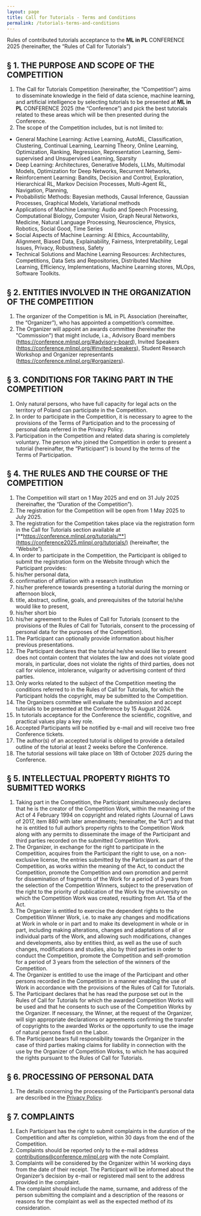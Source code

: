 ```yaml
---
layout: page
title: Call for Tutorials - Terms and Conditions
permalink: /tutorials-terms-and-conditions
---
```


Rules of contributed tutorials acceptance to the **ML in PL** CONFERENCE 2025 (hereinafter, the “Rules of Call for Tutorials”)


## § 1. THE PURPOSE AND SCOPE OF THE COMPETITION

1. The Call for Tutorials Competition (hereinafter, the “Competition”) aims to disseminate knowledge in the field of data science, machine learning, and artificial intelligence by selecting tutorials to be presented at **ML in PL** CONFERENCE 2025 (the “Conference”) and pick the best tutorials related to these areas which will be then presented during the Conference.
2. The scope of the Competition includes, but is not limited to:
- General Machine Learning: Active Learning, AutoML, Classification, Clustering, Continual Learning, Learning Theory, Online Learning, Optimization, Ranking, Regression, Representation Learning, Semi-supervised and Unsupervised Learning, Sparsity
- Deep Learning: Architectures, Generative Models, LLMs, Multimodal Models, Optimization for Deep Networks, Recurrent Networks,
- Reinforcement Learning: Bandits, Decision and Control, Exploration, Hierarchical RL, Markov Decision Processes, Multi-Agent RL, Navigation, Planning,
- Probabilistic Methods: Bayesian methods, Causal Inference, Gaussian Processes, Graphical Models, Variational methods
- Applications of Machine Learning: Audio and Speech Processing, Computational Biology, Computer Vision, Graph Neural Networks, Medicine, Natural Language Processing, Neuroscience, Physics, Robotics, Social Good, Time Series
- Social Aspects of Machine Learning: AI Ethics, Accountability, Alignment, Biased Data, Explainability, Fairness, Interpretability, Legal Issues, Privacy, Robustness, Safety
- Technical Solutions and Machine Learning Resources: Architectures, Competitions, Data Sets and Repositories, Distributed Machine Learning, Efficiency, Implementations, Machine Learning stores, MLOps, Software Toolkits.


## § 2. ENTITIES INVOLVED IN THE ORGANIZATION OF THE COMPETITION

1. The organizer of the Competition is ML in PL Association (hereinafter, the “Organizer”), who has appointed a competition’s committee.
2. The Organizer will appoint an awards committee (hereinafter the "Commission") that might include, i.a., Advisory Board members (<https://conference.mlinpl.org/#advisory-board>), Invited Speakers (<https://conference.mlinpl.org/#invited-speakers>), Student Research Workshop and Organizer representants (<https://conference.mlinpl.org/#organizers>).


## § 3. CONDITIONS FOR TAKING PART IN THE COMPETITION

1. Only natural persons, who have full capacity for legal acts on the territory of Poland can participate in the Competition.
2. In order to participate in the Competition, it is necessary to agree to the provisions of the Terms of Participation and to the processing of personal data referred in the Privacy Policy.
3. Participation in the Competition and related data sharing is completely voluntary. The person who joined the Competition in order to present a tutorial (hereinafter, the “Participant”) is bound by the terms of the Terms of Participation.


## § 4. THE RULES AND THE COURSE OF THE COMPETITION

1. The Competition will start on 1 May 2025 and end on 31 July 2025 (hereinafter, the “Duration of the Competition”).
2. The registration for the Competition will be open from 1 May 2025 to July 2025.
3. The registration for the Competition takes place via the registration form in the Call for Tutorials section available at [**https://conference.mlinpl.org/tutorials/**](https://conference2025.mlinpl.org/tutorials/) (hereinafter, the “Website”).
4. In order to participate in the Competition, the Participant is obliged to submit the registration form on the Website through which the Participant provides:
1. his/her personal data,
2. confirmation of affiliation with a research institution
3. his/her preference towards presenting a tutorial during the morning or afternoon block,
4. title, abstract, outline, goals, and prerequisites of the tutorial he/she would like to present,
5. his/her short bio
6. his/her agreement to the Rules of Call for Tutorials (consent to the provisions of the Rules of Call for Tutorials, consent to the processing of personal data for the purposes of the Competition).
5. The Participant can optionally provide information about his/her previous presentations.
6. The Participant declares that the tutorial he/she would like to present does not contain content that violates the law and does not violate good morals, in particular, does not violate the rights of third parties, does not call for violence, intolerance, vulgarity or advertising content of third parties.
7. Only works related to the subject of the Competition meeting the conditions referred to in the Rules of Call for Tutorials, for which the Participant holds the copyright, may be submitted to the Competition.
8. The Organizers committee will evaluate the submission and accept tutorials to be presented at the Conference by 15 August 2024.
9. In tutorials acceptance for the Conference the scientific, cognitive, and practical values play a key role.
10. Accepted Participants will be notified by e-mail and will receive two free Conference tickets.
11. The author(s) of an accepted tutorial is obliged to provide a detailed outline of the tutorial at least 2 weeks before the Conference.
12. The tutorial sessions will take place on 18th of October 2025 during the Conference.


## § 5. INTELLECTUAL PROPERTY RIGHTS TO SUBMITTED WORKS
1. Taking part in the Competition, the Participant simultaneously declares that he is the creator of the Competition Work, within the meaning of the Act of 4 February 1994 on copyright and related rights (Journal of Laws of 2017, item 880 with later amendments; hereinafter, the “Act”) and that he is entitled to full author’s property rights to the Competition Work along with any permits to disseminate the image of the Participant and third parties recorded on the submitted Competition Work.
2. The Organizer, in exchange for the right to participate in the Competition, acquires from the Participant the right to use, on a non-exclusive license, the entries submitted by the Participant as part of the Competition, as works within the meaning of the Act, to conduct the Competition, promote the Competition and own promotion and permit for dissemination of fragments of the Work for a period of 3 years from the selection of the Competition Winners, subject to the preservation of the right to the priority of publication of the Work by the university on which the Competition Work was created, resulting from Art. 15a of the Act.
3. The Organizer is entitled to exercise the dependent rights to the Competition Winner Work, i.e. to make any changes and modifications at Work in whole or in part and to make its development in whole or in part, including making alterations, changes and adaptations of all or individual parts of the Work, and allowing such modifications, changes and developments, also by entities third, as well as the use of such changes, modifications and studies, also by third parties in order to conduct the Competition, promote the Competition and self-promotion for a period of 3 years from the selection of the winners of the Competition.
4. The Organizer is entitled to use the image of the Participant and other persons recorded in the Competition in a manner enabling the use of Work in accordance with the provisions of the Rules of Call for Tutorials.
5. The Participant declares that he has read the purpose set out in the Rules of Call for Tutorials for which the awarded Competition Works will be used and that he consents to such use of the Competition Works by the Organizer. If necessary, the Winner, at the request of the Organizer, will sign appropriate declarations or agreements confirming the transfer of copyrights to the awarded Works or the opportunity to use the image of natural persons fixed on the Labor.
6. The Participant bears full responsibility towards the Organizer in the case of third parties making claims for liability in connection with the use by the Organizer of Competition Works, to which he has acquired the rights pursuant to the Rules of Call for Tutorials.


## § 6. PROCESSING OF PERSONAL DATA

1. The details concerning the processing of the Participant’s personal data are described in the [Privacy Policy](https://conference2024.mlinpl.org/privacy-policy).


## § 7. COMPLAINTS

1. Each Participant has the right to submit complaints in the duration of the Competition and after its completion, within 30 days from the end of the Competition.
2. Complaints should be reported only to the e-mail address <contributions@conference.mlinpl.org> with the note Complaint.
3. Complaints will be considered by the Organizer within 14 working days from the date of their receipt. The Participant will be informed about the Organizer’s decision by e-mail or registered mail sent to the address provided in the complaint.
4. The complaint should include the name, surname, and address of the person submitting the complaint and a description of the reasons or reasons for the complaint as well as the expected method of its consideration.

